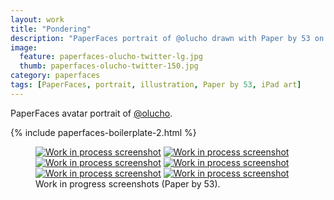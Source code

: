 ```yaml
---
layout: work
title: "Pondering"
description: "PaperFaces portrait of @olucho drawn with Paper by 53 on an iPad."
image: 
  feature: paperfaces-olucho-twitter-lg.jpg
  thumb: paperfaces-olucho-twitter-150.jpg
category: paperfaces
tags: [PaperFaces, portrait, illustration, Paper by 53, iPad art]
---
```


PaperFaces avatar portrait of <a href="http://twitter.com/olucho">@olucho</a>.

{% include paperfaces-boilerplate-2.html %}

<figure class="half">
	<a href="{{ site.url }}/images/paperfaces-olucho-process-1-lg.jpg"><img src="{{ site.url }}/images/paperfaces-olucho-process-1-600.jpg" alt="Work in process screenshot"></a>
	<a href="{{ site.url }}/images/paperfaces-olucho-process-2-lg.jpg"><img src="{{ site.url }}/images/paperfaces-olucho-process-2-600.jpg" alt="Work in process screenshot"></a>
	<a href="{{ site.url }}/images/paperfaces-olucho-process-3-lg.jpg"><img src="{{ site.url }}/images/paperfaces-olucho-process-3-600.jpg" alt="Work in process screenshot"></a>
	<a href="{{ site.url }}/images/paperfaces-olucho-process-4-lg.jpg"><img src="{{ site.url }}/images/paperfaces-olucho-process-4-600.jpg" alt="Work in process screenshot"></a>
	<a href="{{ site.url }}/images/paperfaces-olucho-process-5-lg.jpg"><img src="{{ site.url }}/images/paperfaces-olucho-process-5-600.jpg" alt="Work in process screenshot"></a>
	<a href="{{ site.url }}/images/paperfaces-olucho-process-6-lg.jpg"><img src="{{ site.url }}/images/paperfaces-olucho-process-6-600.jpg" alt="Work in process screenshot"></a>
	<figcaption>Work in progress screenshots (Paper by 53).</figcaption>
</figure>